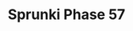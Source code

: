 ---
slug: sprunki-phase-57
title: Sprunki Phase 57
description: "Sprunki Phase 57 is an exciting online game. Play for free directly in your browser!"
icon: /images/popular_mods/Sprunki Phase 57.png
url: https://wowtbc.net/sprunkin/sprunki-phase57/index.html
previewImage: /images/popular_mods/Sprunki Phase 57.png
type: popular mods

# SEO配置
seo:
  title: "Sprunki Phase 57 - Play Free Online Game | Fun Browser Games"
  description: "Sprunki Phase 57 - Play this fun online game for free in your browser. No download required!"
  ogImage: "/images/popular_mods/Sprunki Phase 57.png"
  keywords: "sprunki-phase-57, online game, browser game, free game, popular mods game, play online"

videoUrls:
  - https://www.youtube.com/embed/example1
  - https://www.youtube.com/embed/example2

whyPlay:
  title: "Why Play Sprunki Phase 57?"
  items:
    - "Immersive Gameplay: Sprunki Phase 57 offers an engaging and immersive gaming experience that will keep you entertained for hours"
    - "Challenging Levels: Test your skills with increasingly difficult challenges and obstacles"
    - "Beautiful Graphics: Enjoy stunning visuals and smooth animations that bring the game world to life"
    - "Regular Updates: New content and features are added regularly to keep the game fresh and exciting"
    - "Free to Play: Experience all the fun without spending a penny"
    - "Community Features: Connect with other players, share strategies, and compete for high scores"
    - "Cross-Platform: Play on any device with a web browser, no downloads required"

features:
  title: "Key Features of Sprunki Phase 57"
  image: "/images/popular_mods/Sprunki Phase 57.png"
  items:
    - "Intuitive Controls: Easy to learn controls make Sprunki Phase 57 accessible for players of all skill levels"
    - "Multiple Game Modes: Enjoy various gameplay options that provide different challenges and experiences"
    - "Character Customization: Personalize your gaming experience with unique characters and items"
    - "Achievement System: Complete special tasks to earn rewards and recognition"
    - "Leaderboards: Compete with players worldwide and see who can achieve the highest scores"

characteristics:
  title: "Game Characteristics"
  image: "/images/popular_mods/Sprunki Phase 57.png"
  items:
    - "Genre: Popular mods game with elements of strategy and skill"
    - "Difficulty: Suitable for both casual gamers and those seeking a challenge"
    - "Play Time: Quick sessions or extended gameplay, depending on your preference"
    - "Art Style: Vibrant and engaging visuals that enhance the gaming experience"
    - "Sound Design: Immersive audio that complements the gameplay perfectly"

info: "Sprunki Phase 57 is an exciting online game that offers players a unique and engaging gaming experience. With its intuitive controls, stunning visuals, and challenging gameplay, Sprunki Phase 57 provides hours of entertainment for players of all ages and skill levels. Whether you're looking for a quick gaming session during a break or an extended play session, Sprunki Phase 57 delivers an immersive experience that will keep you coming back for more. The game features multiple levels of increasing difficulty, ensuring that players are constantly challenged as they progress. With regular updates adding new content and features, Sprunki Phase 57 remains fresh and exciting, providing endless entertainment options for its growing community of players."

howToPlayIntro: "Welcome to Sprunki Phase 57! This guide will walk you through the basics and help you master the game. Whether you're a beginner or looking to improve your skills, these tips and instructions will enhance your gaming experience."

howToPlaySteps:
  - title: "Getting Started"
    description: "Begin your Sprunki Phase 57 adventure by familiarizing yourself with the controls. Use your keyboard or mouse to navigate through the game interface. The tutorial will guide you through the basic mechanics and help you understand the objectives."
  - title: "Understanding the Objectives"
    description: "In Sprunki Phase 57, your main goal is to progress through levels by completing specific objectives. Each level presents unique challenges that require different strategies and approaches."
  - title: "Mastering the Controls"
    description: "Practice using the controls to improve your precision and reaction time. Sprunki Phase 57 requires quick reflexes and strategic thinking to overcome obstacles and defeat opponents."
  - title: "Utilizing Power-ups"
    description: "Collect power-ups throughout the game to enhance your abilities and overcome difficult challenges. Each power-up offers unique advantages that can be crucial for success."
  - title: "Developing Strategies"
    description: "As you progress in Sprunki Phase 57, develop effective strategies for different scenarios. Analyze patterns, anticipate challenges, and adapt your approach to maximize your performance."

faq:
  title: "Frequently Asked Questions about Sprunki Phase 57"
  items:
    - question: "Is Sprunki Phase 57 free to play?"
      answer: "Yes, Sprunki Phase 57 is completely free to play directly in your web browser. No downloads or purchases are required to enjoy the full game experience."
    - question: "Can I play Sprunki Phase 57 on mobile devices?"
      answer: "Yes, Sprunki Phase 57 is optimized for both desktop and mobile play. You can enjoy the game on any device with a web browser and internet connection."
    - question: "Are there any in-game purchases?"
      answer: "While Sprunki Phase 57 is free to play, there may be optional in-game purchases available for cosmetic items or additional features that don't affect core gameplay."
    - question: "How often is Sprunki Phase 57 updated?"
      answer: "The developers regularly update Sprunki Phase 57 with new content, features, and improvements based on player feedback and game performance."
    - question: "Can I play Sprunki Phase 57 offline?"
      answer: "Currently, Sprunki Phase 57 requires an internet connection to play as it's a browser-based online game."
    - question: "Is Sprunki Phase 57 suitable for children?"
      answer: "Yes, Sprunki Phase 57 is designed to be family-friendly and suitable for players of all ages."
    - question: "How do I report bugs or issues?"
      answer: "If you encounter any problems while playing Sprunki Phase 57, you can report them through the game's support page or contact the developers directly through their website."
    - question: "Still Have Questions?"
      answer: "If you have additional questions about Sprunki Phase 57 that aren't covered in this FAQ, please visit our support center or contact our customer service team for assistance."
---